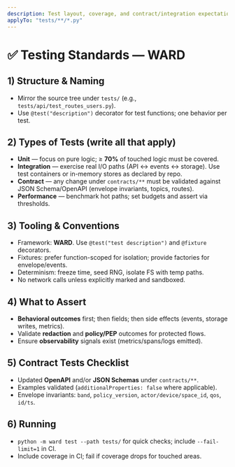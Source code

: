 ```yaml
---
description: Test layout, coverage, and contract/integration expectations.
applyTo: "tests/**/*.py"
---
```

# ✅ Testing Standards — WARD

## 1) Structure & Naming
- Mirror the source tree under `tests/` (e.g., `tests/api/test_routes_users.py`).
- Use `@test("description")` decorator for test functions; one behavior per test.

## 2) Types of Tests (write all that apply)
- **Unit** — focus on pure logic; ≥ **70%** of touched logic must be covered.
- **Integration** — exercise real I/O paths (API ↔ events ↔ storage). Use test containers or in-memory stores as declared by repo.
- **Contract** — any change under `contracts/**` must be validated against JSON Schema/OpenAPI (envelope invariants, topics, routes).
- **Performance** — benchmark hot paths; set budgets and assert via thresholds.

## 3) Tooling & Conventions
- Framework: **WARD**. Use `@test("test description")` and `@fixture` decorators.
- Fixtures: prefer function-scoped for isolation; provide factories for envelope/events.
- Determinism: freeze time, seed RNG, isolate FS with temp paths.
- No network calls unless explicitly marked and sandboxed.

## 4) What to Assert
- **Behavioral outcomes** first; then fields; then side effects (events, storage writes, metrics).
- Validate **redaction** and **policy/PEP** outcomes for protected flows.
- Ensure **observability** signals exist (metrics/spans/logs emitted).

## 5) Contract Tests Checklist
- Updated **OpenAPI** and/or **JSON Schemas** under `contracts/**`.
- Examples validated (`additionalProperties: false` where applicable).
- Envelope invariants: `band`, `policy_version`, `actor/device/space_id`, `qos`, `id/ts`.

## 6) Running
- `python -m ward test --path tests/` for quick checks; include `--fail-limit=1` in CI.
- Include coverage in CI; fail if coverage drops for touched areas.
